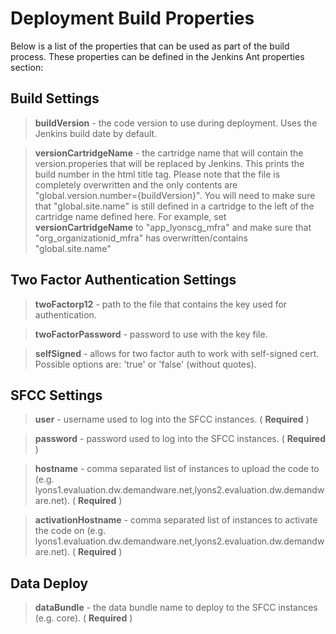 # Deployment Build Properties

Below is a list of the properties that can be used as part of the build process. These properties can be defined in the Jenkins Ant properties section:

## Build Settings

> **buildVersion** - the code version to use during deployment. Uses the Jenkins build date by default.

> **versionCartridgeName** - the cartridge name that will contain the version.properies that will be replaced by Jenkins. This prints the build number in the html title tag. Please note that the file is completely overwritten and the only contents are "global.version.number={buildVersion}". You will need to make sure that "global.site.name" is still defined in a cartridge to the left of the cartridge name defined here. For example, set **versionCartridgeName** to "app_lyonscg_mfra" and make sure that "org_organizationid_mfra" has overwritten/contains "global.site.name"


## Two Factor Authentication Settings

> **twoFactorp12** - path to the file that contains the key used for authentication.

> **twoFactorPassword** - password to use with the key file.

> **selfSigned** - allows for two factor auth to work with self-signed cert. Possible options are: 'true' or 'false' (without quotes).


## SFCC Settings

> **user** - username used to log into the SFCC instances. ( **Required** )

> **password** - password used to log into the SFCC instances. ( **Required** )

> **hostname** - comma separated list of instances to upload the code to (e.g. lyons1.evaluation.dw.demandware.net,lyons2.evaluation.dw.demandware.net). ( **Required** )

> **activationHostname** - comma separated list of instances to activate the code on (e.g. lyons1.evaluation.dw.demandware.net,lyons2.evaluation.dw.demandware.net). ( **Required** )

## Data Deploy

> **dataBundle** - the data bundle name to deploy to the SFCC instances (e.g. core). ( **Required** )